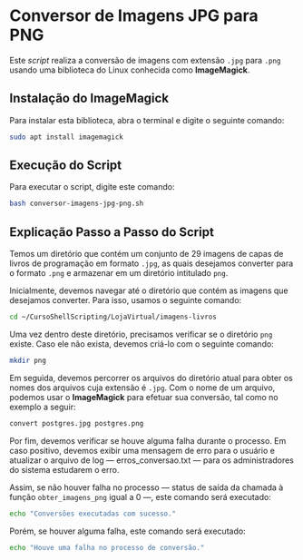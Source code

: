 # Conversor de Imagens JPG para PNG

Este *script* realiza a conversão de imagens com extensão `.jpg` para `.png` usando uma biblioteca do Linux conhecida como **ImageMagick**. 

## Instalação do ImageMagick

Para instalar esta biblioteca, abra o terminal e digite o seguinte comando:

```bash
sudo apt install imagemagick
```

## Execução do Script

Para executar o script, digite este comando:

```bash
bash conversor-imagens-jpg-png.sh
```

## Explicação Passo a Passo do Script

Temos um diretório que contém um conjunto de 29 imagens de capas de livros de programação em formato `.jpg`, as quais desejamos converter para o formato `.png` e armazenar em um diretório intitulado `png`.

Inicialmente, devemos navegar até o diretório que contém as imagens que desejamos converter. Para isso, usamos o seguinte comando:

```bash
cd ~/CursoShellScripting/LojaVirtual/imagens-livros
```

Uma vez dentro deste diretório, precisamos verificar se o diretório `png` existe. Caso ele não exista, devemos criá-lo com o seguinte comando:

```bash
mkdir png
```

Em seguida, devemos percorrer os arquivos do diretório atual para obter os nomes dos arquivos cuja extensão é `.jpg`. Com o nome de um arquivo, podemos usar o **ImageMagick** para efetuar sua conversão, tal como no exemplo a seguir:

```bash
convert postgres.jpg postgres.png
```

Por fim, devemos verificar se houve alguma falha durante o processo. Em caso positivo, devemos exibir uma mensagem de erro para o usuário e atualizar o arquivo de log — erros_conversao.txt — para os administradores do sistema estudarem o erro.

Assim, se não houver falha no processo — status de saída da chamada à função `obter_imagens_png` igual a 0 —, este comando será executado:

```bash
echo "Conversões executadas com sucesso."
```

Porém, se houver alguma falha, este comando será executado:

```bash
echo "Houve uma falha no processo de conversão."
```



